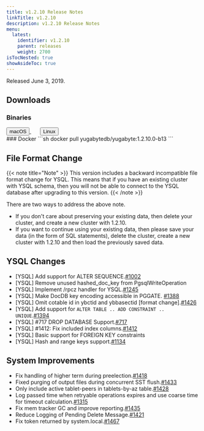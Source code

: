 ```yaml
---
title: v1.2.10 Release Notes
linkTitle: v1.2.10
description: v1.2.10 Release Notes
menu:
  latest:
    identifier: v1.2.10
    parent: releases
    weight: 2700
isTocNested: true
showAsideToc: true
---
```


Released June 3, 2019.

## Downloads
### Binaries
<a class="download-binary-link" href="https://downloads.yugabyte.com/yugabyte-ce-1.2.10.0-darwin.tar.gz">
  <button>
    <i class="fab fa-apple"></i><span class="download-text">macOS</span>
  </button>
</a>
&nbsp; &nbsp; &nbsp; 
<a class="download-binary-link" href="https://downloads.yugabyte.com/yugabyte-ce-1.2.10.0-linux.tar.gz">
  <button>
    <i class="fab fa-linux"></i><span class="download-text">Linux</span>
  </button>
</a>
<br />
### Docker
```sh
docker pull yugabytedb/yugabyte:1.2.10.0-b13
```

## File Format Change

{{< note title="Note" >}}
This version includes a backward incompatible file format change for YSQL. This means that if you have an existing cluster with YSQL schema, then you will not be able to connect to the YSQL database after upgrading to this version.
{{< /note >}}

There are two ways to address the above note.

* If you don't care about preserving your existing data, then delete your cluster, and create a new cluster with 1.2.10. 
* If you want to continue using your existing data, then please save your data (in the form of
  SQL statements), delete the cluster, create a new cluster with 1.2.10 and then load the previously saved data.

## YSQL Changes
* [YSQL] Add support for ALTER SEQUENCE.[#1002](https://github.com/YugaByte/yugabyte-db/issues/1002)
* [YSQL] Remove unused hashed_doc_key from PgsqlWriteOperation 
* [YSQL] Implement /rpcz handler for YSQL.[#1245](https://github.com/YugaByte/yugabyte-db/issues/1245)
* [YSQL] Make DocDB key encoding accessible in PGGATE.
  [#1388](https://github.com/YugaByte/yugabyte-db/issues/1388)
* [YSQL] Omit cotable id in ybctid and ybbasectid [format
  change].[#1426](https://github.com/YugaByte/yugabyte-db/issues/1426) 
* [YSQL] Add support for `ALTER TABLE .. ADD CONSTRAINT ..
  UNIQUE`.[#1394](https://github.com/YugaByte/yugabyte-db/issues/1394)
* [YSQL] #717 DROP DATABASE Support.[#717](https://github.com/YugaByte/yugabyte-db/issues/717)
* [YSQL] #1412: Fix included index
  columns.[#1412](https://github.com/YugaByte/yugabyte-db/issues/1412)
* [YSQL] Basic support for FOREIGN KEY constraints
* [YSQL] Hash and range keys support.[#1134](https://github.com/YugaByte/yugabyte-db/issues/1134)


## System Improvements
* Fix handling of higher term during
  preelection.[#1418](https://github.com/YugaByte/yugabyte-db/issues/1418)
* Fixed purging of output files during concurrent SST
  flush.[#1433](https://github.com/YugaByte/yugabyte-db/issues/1433)
* Only include active tablet-peers in tablets-by-az
  table.[#1428](https://github.com/YugaByte/yugabyte-db/issues/1428)
* Log passed time when retryable operations expires and use coarse time for timeout
   calculation.[#1315](https://github.com/YugaByte/yugabyte-db/issues/1315)
* Fix mem tracker GC and improve
  reporting.[#1435](https://github.com/YugaByte/yugabyte-db/issues/1435)
* Reduce Logging of Pending Delete
  Message.[#1421](https://github.com/YugaByte/yugabyte-db/issues/1421)
* Fix token returned by system.local.[#1467](https://github.com/YugaByte/yugabyte-db/issues/1467)

